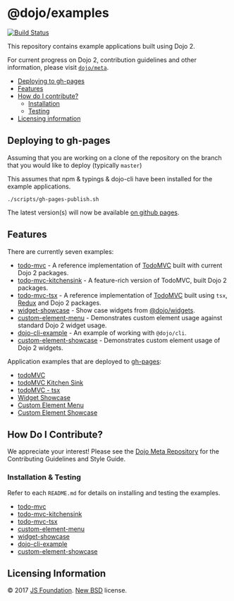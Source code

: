 # @dojo/examples

[![Build Status](https://travis-ci.org/dojo/examples.svg?branch=master)](https://travis-ci.org/dojo/examples)

This repository contains example applications built using Dojo 2.

For current progress on Dojo 2, contribution guidelines and other information, please visit [`dojo/meta`](https://github.com/dojo/meta).

- [Deploying to gh-pages](#deploying-to-gh-pages)
- [Features](#features)
- [How do I contribute?](#how-do-i-contribute)
  - [Installation](#installation)
  - [Testing](#testing)
- [Licensing information](#licensing-information)

## Deploying to gh-pages

Assuming that you are working on a clone of the repository on the branch that you would like to deploy (typically `master`)

This assumes that npm & typings & dojo-cli have been installed for the example applications.

```shell
./scripts/gh-pages-publish.sh
```

The latest version(s) will now be available [on github pages](https://dojo.github.io/examples).

## Features

There are currently seven examples:

- [todo-mvc](./todo-mvc) - A reference implementation of [TodoMVC](http://todomvc.com/) built with current Dojo 2 packages.
- [todo-mvc-kitchensink](./todo-mvc-kitchensink) - A feature-rich version of TodoMVC, built Dojo 2 packages.
- [todo-mvc-tsx](./todo-mvc-tsx) - A reference implementation of [TodoMVC](http://todomvc.com/) built using `tsx`, [Redux](https://github.com/reactjs/redux)  and Dojo 2 packages.
- [widget-showcase](./widget-showcase/README.md) - Show case widgets from [@dojo/widgets](https://github.com/dojo/widgets).
- [custom-element-menu](./custom-element-menu/README.md) - Demonstrates custom element usage against standard Dojo 2 widget usage.
- [dojo-cli-example](./dojo-cli-example) - An example of working with `@dojo/cli`.
- [custom-element-showcase](./custom-element-showcase/README.md) - Demonstrates custom element usage of Dojo 2 widgets.

Application examples that are deployed to [gh-pages](https://dojo.github.io/examples):

 - [todoMVC](https://dojo.github.io/examples/todo-mvc)
 - [todoMVC Kitchen Sink](https://dojo.github.io/examples/todo-mvc-kitchensink)
 - [todoMVC - tsx](https://dojo.github.io/examples/todo-mvc-tsx)
 - [Widget Showcase](https://dojo.github.io/examples/widget-showcase)
 - [Custom Element Menu](https://dojo.github.io/examples/custom-element-menu)
 - [Custom Element Showcase](https://dojo.github.io/examples/custom-element-showcase)

## How Do I Contribute?

We appreciate your interest!  Please see the [Dojo Meta Repository](https://github.com/dojo/meta#readme) for the
Contributing Guidelines and Style Guide.

### Installation & Testing

Refer to each `README.md` for details on installing and testing the examples.

* [todo-mvc](./todo-mvc/README.md)
* [todo-mvc-kitchensink](./todo-mvc-kitchensink/README.md)
* [todo-mvc-tsx](./todo-mvc-tsx/README.md)
* [custom-element-menu](./custom-element-menu/README.md)
* [widget-showcase](./widget-showcase/README.md)
* [dojo-cli-example](./dojo-cli-example/README.md)
* [custom-element-showcase](./custom-element-showcase/README.md)

## Licensing Information

© 2017 [JS Foundation](https://js.foundation/). [New BSD](http://opensource.org/licenses/BSD-3-Clause) license.
